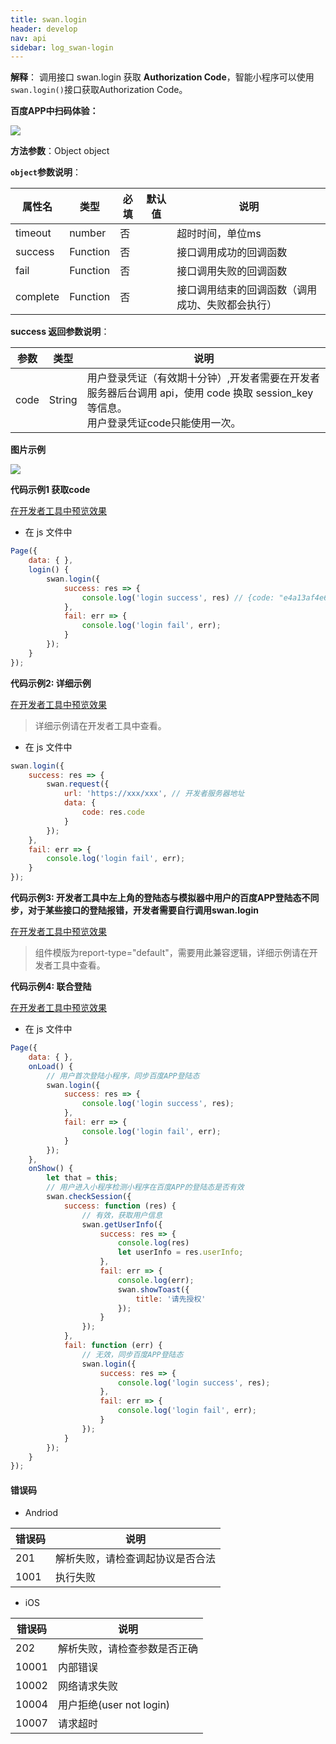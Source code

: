 ```yaml
---
title: swan.login
header: develop
nav: api
sidebar: log_swan-login
---
```

  

**解释**： 调用接口 swan.login 获取 **Authorization Code**，智能小程序可以使用`swan.login()`接口获取Authorization Code。


**百度APP中扫码体验：**

<img src="https://b.bdstatic.com/miniapp/assets/images/doc_demo/login.png"  class="demo-qrcode-image" />



**方法参数**：Object object

**`object`参数说明**：

|属性名 |类型  |必填 | 默认值 |说明|
|---- | ---- | ---- | ----|----|
|timeout|	number|		否| |	超时时间，单位ms|
|success |Function  |  否 || 接口调用成功的回调函数|
|fail  |  Function |   否 | |  接口调用失败的回调函数|
|complete |   Function |   否  | | 接口调用结束的回调函数（调用成功、失败都会执行）|

**success 返回参数说明**：

|参数  |类型|说明 |
|---- | ---- |---- |
|code|String|用户登录凭证（有效期十分钟）,开发者需要在开发者服务器后台调用 api，使用 code 换取 session_key 等信息。<br>用户登录凭证code只能使用一次。|

**图片示例**

<div class="m-doc-custom-examples">
    <div class="m-doc-custom-examples-correct">
        <img src="https://b.bdstatic.com/miniapp/images/login.gif">
    </div>
    <div class="m-doc-custom-examples-correct">
        <img src=" ">
    </div>
    <div class="m-doc-custom-examples-correct">
        <img src=" ">
    </div>     
</div>

**代码示例1 获取code**

<a href="swanide://fragment/feb6bbe10081695f109a108abe6313561575445076337" title="在开发者工具中预览效果" target="_self">在开发者工具中预览效果</a>

* 在 js 文件中

```js
Page({
    data: { },
    login() {
        swan.login({
            success: res => {
                console.log('login success', res) // {code: "e4a13af4e6d8c491b701a86682a5bc76NW"}
            },
            fail: err => {
                console.log('login fail', err);
            }
        });
    }
});
```

**代码示例2: 详细示例**

<a href="swanide://fragment/f8ba538b4fd2ca1ab1f3ecb326d3981c1560169713308" title="在开发者工具中预览效果" target="_self">在开发者工具中预览效果</a>
> 详细示例请在开发者工具中查看。

* 在 js 文件中

```js
swan.login({
    success: res => {
        swan.request({
            url: 'https://xxx/xxx', // 开发者服务器地址
            data: {
                code: res.code
            }
        });
    },
    fail: err => {
        console.log('login fail', err);
    }
});
```

**代码示例3: 开发者工具中左上角的登陆态与模拟器中用户的百度APP登陆态不同步，对于某些接口的登陆报错，开发者需要自行调用swan.login**

<a href="swanide://fragment/f6b852fcc216ecaf9c2fb8b3e45c65971575543444468" title="在开发者工具中预览效果" target="_self">在开发者工具中预览效果</a>

> 组件模版为report-type="default"，需要用此兼容逻辑，详细示例请在开发者工具中查看。


**代码示例4: 联合登陆**

<a href="swanide://fragment/4ea2c9fd20e7a802eb3ed0fcc3f96f081576052720396" title="在开发者工具中预览效果" target="_self">在开发者工具中预览效果</a>

* 在 js 文件中

```js
Page({
    data: { },
    onLoad() {
        // 用户首次登陆小程序，同步百度APP登陆态
        swan.login({
            success: res => {
                console.log('login success', res);
            },
            fail: err => {
                console.log('login fail', err);
            }
        });
    },
    onShow() {
        let that = this;
        // 用户进入小程序检测小程序在百度APP的登陆态是否有效
        swan.checkSession({
            success: function (res) {
                // 有效，获取用户信息
                swan.getUserInfo({
                    success: res => {
                        console.log(res)
                        let userInfo = res.userInfo;
                    },
                    fail: err => {
                        console.log(err);
                        swan.showToast({
                            title: '请先授权'
                        });
                    }
                });
            },
            fail: function (err) {
                // 无效，同步百度APP登陆态
                swan.login({
                    success: res => {
                        console.log('login success', res);
                    },
                    fail: err => {
                        console.log('login fail', err);
                    }
                });
            }
        });
    }
});
```

#### 错误码
* Andriod

|错误码|说明|
|--|--|
|201|解析失败，请检查调起协议是否合法|
|1001|执行失败|

* iOS

|错误码|说明|
|--|--|
|202|解析失败，请检查参数是否正确      |
|10001|内部错误   |
|10002|网络请求失败|
|10004|用户拒绝(user not login)|
|10007|请求超时|
